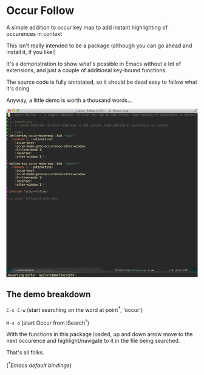 # Occur Follow

A simple addition to occur key map to add instant highlighting of
occurences in context

This isn't really intended to be a package (although you can go ahead
and install it, if you like!)

It's a demonstration to show what's possible in Emacs without a lot of
extensions, and just a couple of additional key-bound functions.

The source code is fully annotated, so it should be dead easy to
follow what it's doing.

Anyway, a little demo is worth a thousand words...

![](occur-follow.gif)

## The demo breakdown

`C-s C-w` (start searching on the word at point<sup>†</sup>, 'occur')

`M-s o` (start Occur from iSearch<sup>†</sup>)

With the functions in this package loaded, up and down arrow move to
the next occurence and highlight/navigate to it in the file being
searched.

That's all folks.

(<sup>†</sup>_Emacs default bindings_)
